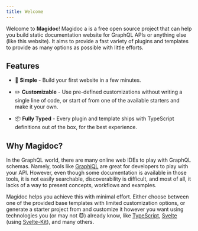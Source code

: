 ```yaml
---
title: Welcome
---
```


Welcome to **Magidoc**! Magidoc a is a free open source project that can help you build static documentation website for GraphQL APIs or anything else (like this website). It aims to provide a fast variety of plugins and templates to provide as many options as possible with little efforts.

## Features

- 🏁 **Simple** - Build your first website in a few minutes.

- ✏️ **Customizable** - Use pre-defined customizations without writing a single line of code, or start of from one of the available starters and make it your own.

- 📦 **Fully Typed** - Every plugin and template ships with TypeScript definitions out of the box, for the best experience.

## Why Magidoc?

In the GraphQL world, there are many online web IDEs to play with GraphQL schemas. Namely, tools like [GraphiQL](https://github.com/graphql/graphiql) are great for developers to play with your API. However, even though some documentation is available in those tools, it is not easily searchable, discoverability is difficult, and most of all, it lacks of a way to present concepts, workflows and examples.

Magidoc helps you achieve this with minimal effort. Either choose between one of the provided base templates with limited customization options, or generate a starter project from and customize it however you want using technologies you (or may not 😈) already know, like [TypeScript](https://www.typescriptlang.org/), [Svelte](https://svelte.dev/) (using [Svelte-Kit](https://kit.svelte.dev/)), and many others.
